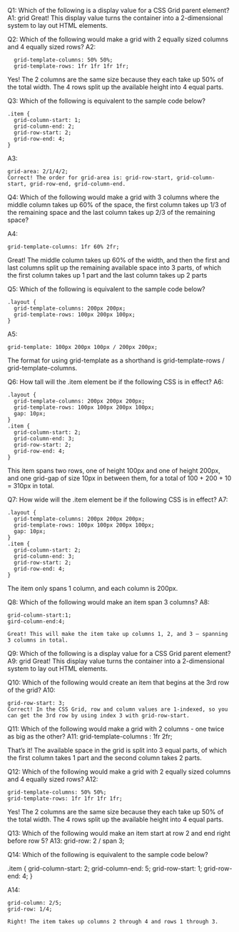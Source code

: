 Q1: Which of the following is a display value for a CSS Grid parent element?
A1: grid
Great! This display value turns the container into a 2-dimensional system to lay out HTML elements.

Q2: Which of the following would make a grid with 2 equally sized columns and 4 equally sized rows?
A2:

```
  grid-template-columns: 50% 50%;
  grid-template-rows: 1fr 1fr 1fr 1fr;
```

Yes! The 2 columns are the same size because they each take up 50% of the total width. The 4 rows split up the available height into 4 equal parts.

Q3: Which of the following is equivalent to the sample code below?

```
.item {
  grid-column-start: 1;
  grid-column-end: 2;
  grid-row-start: 2;
  grid-row-end: 4;
}
```

A3:

```
grid-area: 2/1/4/2;
Correct! The order for grid-area is: grid-row-start, grid-column-start, grid-row-end, grid-column-end.
```

Q4: Which of the following would make a grid with 3 columns where the middle column takes up 60% of the space, the first column takes up 1/3 of the remaining space and the last column takes up 2/3 of the remaining space?

A4:

```
grid-template-columns: 1fr 60% 2fr;
```

Great! The middle column takes up 60% of the width, and then the first and last columns split up the remaining available space into 3 parts, of which the first column takes up 1 part and the last column takes up 2 parts

Q5: Which of the following is equivalent to the sample code below?

```
.layout {
  grid-template-columns: 200px 200px;
  grid-template-rows: 100px 200px 100px;
}
```

A5:

```
grid-template: 100px 200px 100px / 200px 200px;
```

The format for using grid-template as a shorthand is grid-template-rows / grid-template-columns.

Q6: How tall will the .item element be if the following CSS is in effect?
A6:

```
.layout {
  grid-template-columns: 200px 200px 200px;
  grid-template-rows: 100px 100px 200px 100px;
  gap: 10px;
}
.item {
  grid-column-start: 2;
  grid-column-end: 3;
  grid-row-start: 2;
  grid-row-end: 4;
}
```

This item spans two rows, one of height 100px and one of height 200px, and one grid-gap of size 10px in between them, for a total of 100 + 200 + 10 = 310px in total.

Q7: How wide will the .item element be if the following CSS is in effect?
A7:

```
.layout {
  grid-template-columns: 200px 200px 200px;
  grid-template-rows: 100px 100px 200px 100px;
  gap: 10px;
}
.item {
  grid-column-start: 2;
  grid-column-end: 3;
  grid-row-start: 2;
  grid-row-end: 4;
}
```

The item only spans 1 column, and each column is 200px.

Q8: Which of the following would make an item span 3 columns?
A8:

```
grid-column-start:1;
gird-column-end:4;

Great! This will make the item take up columns 1, 2, and 3 – spanning 3 columns in total.
```

Q9: Which of the following is a display value for a CSS Grid parent element?
A9: grid
Great! This display value turns the container into a 2-dimensional system to lay out HTML elements.

Q10: Which of the following would create an item that begins at the 3rd row of the grid?
A10:

```
grid-row-start: 3;
Correct! In the CSS Grid, row and column values are 1-indexed, so you can get the 3rd row by using index 3 with grid-row-start.
```

Q11: Which of the following would make a grid with 2 columns - one twice as big as the other?
A11:
grid-template-columns : 1fr 2fr;

That’s it! The available space in the grid is split into 3 equal parts, of which the first column takes 1 part and the second column takes 2 parts.

Q12: Which of the following would make a grid with 2 equally sized columns and 4 equally sized rows?
A12:

```
grid-template-columns: 50% 50%;
grid-template-rows: 1fr 1fr 1fr 1fr;
```

Yes! The 2 columns are the same size because they each take up 50% of the total width. The 4 rows split up the available height into 4 equal parts.

Q13: Which of the following would make an item start at row 2 and end right before row 5?
A13:
grid-row: 2 / span 3;

Q14: Which of the following is equivalent to the sample code below?

.item {
grid-column-start: 2;
grid-column-end: 5;
grid-row-start: 1;
grid-row-end: 4;
}

A14:

```
grid-column: 2/5;
grid-row: 1/4;

Right! The item takes up columns 2 through 4 and rows 1 through 3.
```
